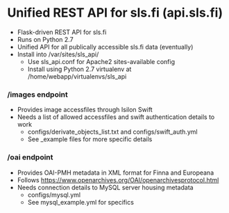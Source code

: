 # Unified REST API for sls.fi (api.sls.fi)
- Flask-driven REST API for sls.fi
- Runs on Python 2.7
- Unified API for all publically accessible sls.fi data (eventually)
- Install into /var/sites/sls_api/
    - Use sls_api.conf for Apache2 sites-available config
    - Install using Python 2.7 virtualenv at /home/webapp/virtualenvs/sls_api
    
### /images endpoint
- Provides image accessfiles through Isilon Swift
- Needs a list of allowed accessfiles and swift authentication details to work
    - configs/derivate_objects_list.txt and configs/swift_auth.yml
    - See _example files for more specific details
    
### /oai endpoint
- Provides OAI-PMH metadata in XML format for Finna and Europeana
- Follows https://www.openarchives.org/OAI/openarchivesprotocol.html
- Needs connection details to MySQL server housing metadata
    - configs/mysql.yml
    - See mysql_example.yml for specifics
    
